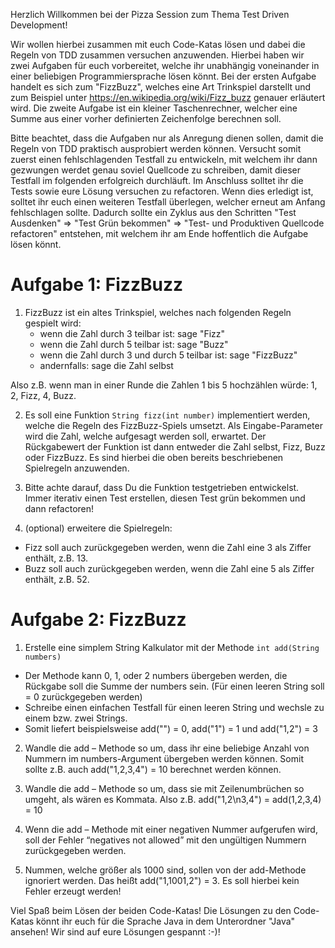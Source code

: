 Herzlich Willkommen bei der Pizza Session zum Thema Test Driven Development!

Wir wollen hierbei zusammen mit euch Code-Katas lösen und dabei die Regeln von TDD zusammen versuchen anzuwenden. Hierbei haben wir zwei Aufgaben für euch vorbereitet, welche ihr
unabhängig voneinander in einer beliebigen Programmiersprache lösen könnt. Bei der ersten Aufgabe handelt es sich zum "FizzBuzz", welches eine Art Trinkspiel darstellt und zum Beispiel
unter https://en.wikipedia.org/wiki/Fizz_buzz genauer erläutert wird. Die zweite Aufgabe ist ein kleiner Taschenrechner, welcher eine Summe aus einer vorher definierten Zeichenfolge berechnen soll.

Bitte beachtet, dass die Aufgaben nur als Anregung dienen sollen, damit die Regeln von TDD praktisch ausprobiert werden können. Versucht somit zuerst einen fehlschlagenden Testfall zu entwickeln,
mit welchem ihr dann gezwungen werdet genau soviel Quellcode zu schreiben, damit dieser Testfall im folgenden erfolgreich durchläuft. Im Anschluss solltet ihr die Tests sowie eure Lösung versuchen
zu refactoren. Wenn dies erledigt ist, solltet ihr euch einen weiteren Testfall überlegen, welcher erneut am Anfang fehlschlagen sollte. Dadurch sollte ein Zyklus aus den Schritten
"Test Ausdenken" => "Test Grün bekommen" => "Test- und Produktiven Quellcode refactoren" entstehen, mit welchem ihr am Ende hoffentlich die Aufgabe lösen könnt.

# Aufgabe 1: FizzBuzz

1. FizzBuzz ist ein altes Trinkspiel, welches nach folgenden Regeln gespielt wird:
   - wenn die Zahl durch 3 teilbar ist: sage "Fizz"
   - wenn die Zahl durch 5 teilbar ist: sage "Buzz"
   - wenn die Zahl durch 3 und durch 5 teilbar ist: sage "FizzBuzz"
   - andernfalls: sage die Zahl selbst

Also z.B. wenn man in einer Runde die Zahlen 1 bis 5 hochzählen würde: 1, 2, Fizz, 4, Buzz.

2. Es soll eine Funktion `String fizz(int number)` implementiert werden, welche die Regeln des FizzBuzz-Spiels umsetzt. Als Eingabe-Parameter wird die Zahl, welche aufgesagt werden soll,
   erwartet. Der Rückgabewert der Funktion ist dann entweder die Zahl selbst, Fizz, Buzz oder FizzBuzz. Es sind hierbei die oben bereits beschriebenen Spielregeln anzuwenden.

3. Bitte achte darauf, dass Du die Funktion testgetrieben entwickelst. Immer iterativ einen Test erstellen, diesen Test grün bekommen und dann refactoren!

4. (optional) erweitere die Spielregeln:
  - Fizz soll auch zurückgegeben werden, wenn die Zahl eine 3 als Ziffer enthält, z.B. 13.
  - Buzz soll auch zurückgegeben werden, wenn die Zahl eine 5 als Ziffer enthält, z.B. 52.

# Aufgabe 2: FizzBuzz
1. Erstelle eine simplem String Kalkulator mit der Methode `int add(String numbers)`
  - Der Methode kann 0, 1, oder 2 numbers übergeben werden, die Rückgabe soll die Summe der numbers sein. (Für einen leeren String soll = 0 zurückgegeben werden)
  - Schreibe einen einfachen Testfall für einen leeren String und wechsle zu einem bzw. zwei Strings.
  - Somit liefert beispielsweise add("") = 0, add("1") = 1 und add("1,2") = 3

2. Wandle die add – Methode so um, dass ihr eine beliebige Anzahl von Nummern im numbers-Argument übergeben werden können. Somit sollte z.B. auch add("1,2,3,4") = 10 berechnet werden können.

3. Wandle die add – Methode so um, dass sie mit  Zeilenumbrüchen so umgeht, als wären es Kommata. Also z.B. add("1,2\n3,4") = add(1,2,3,4) = 10

4. Wenn die add – Methode mit einer negativen Nummer aufgerufen wird, soll der Fehler “negatives not allowed” mit den ungültigen Nummern zurückgegeben werden.

5. Nummen, welche größer als 1000 sind, sollen von der add-Methode ignoriert werden. Das heißt add("1,1001,2") = 3. Es soll hierbei kein Fehler erzeugt werden!


Viel Spaß beim Lösen der beiden Code-Katas! Die Lösungen zu den Code-Katas könnt ihr euch für die Sprache Java in dem Unterordner "Java" ansehen! Wir sind auf eure Lösungen gespannt :-)!


